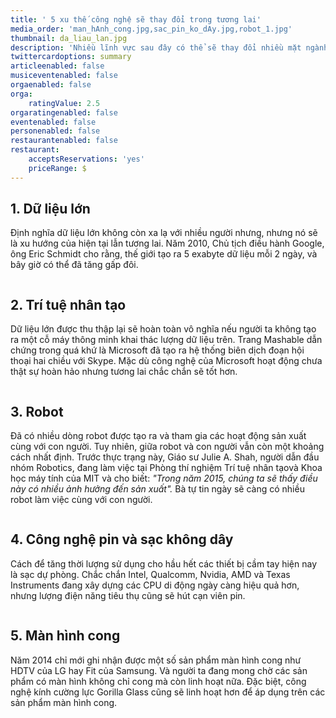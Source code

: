 ```yaml
---
title: ' 5 xu thế công nghệ sẽ thay đổi trong tương lai'
media_order: 'man_hAnh_cong.jpg,sac_pin_ko_dAy.jpg,robot_1.jpg'
thumbnail: da_liau_lan.jpg
description: 'Nhiều lĩnh vực sau đây có thể sẽ thay đổi nhiều mặt ngành khoa học công nghệ và đời sống của con người trong vài năm tới.'
twittercardoptions: summary
articleenabled: false
musiceventenabled: false
orgaenabled: false
orga:
    ratingValue: 2.5
orgaratingenabled: false
eventenabled: false
personenabled: false
restaurantenabled: false
restaurant:
    acceptsReservations: 'yes'
    priceRange: $
---
```


<h2>1. Dữ liệu lớn</h2>
<p>Định nghĩa dữ liệu lớn kh&ocirc;ng c&ograve;n xa lạ với nhiều người nhưng, nhưng n&oacute; sẽ l&agrave; xu hướng của hiện tại lẫn tương lai. Năm 2010, Chủ tịch điều h&agrave;nh Google, &ocirc;ng Eric Schmidt cho rằng, thế giới tạo ra 5 exabyte dữ liệu mỗi 2 ng&agrave;y, v&agrave; b&acirc;y giờ c&oacute; thể đ&atilde; tăng gấp đ&ocirc;i.</p>
<p><img src="/giahan/tin-tuc/5-xu-the-cong-nghe-se-thay-doi-trong-tuong-lai/da_liau_lan.jpg" alt="" /></p>
<h2>2. Tr&iacute; tuệ nh&acirc;n tạo</h2>
<p>Dữ liệu lớn được thu thập lại sẽ ho&agrave;n to&agrave;n v&ocirc; nghĩa nếu người ta kh&ocirc;ng tạo ra một cỗ m&aacute;y th&ocirc;ng minh khai th&aacute;c lượng dữ liệu tr&ecirc;n. Trang Mashable dẫn chứng trong qu&aacute; khứ l&agrave; Microsoft đ&atilde; tạo ra hệ thống bi&ecirc;n dịch đoạn hội thoại hai chiều với Skype. Mặc d&ugrave; c&ocirc;ng nghệ của Microsoft hoạt động chưa thật sự ho&agrave;n hảo nhưng tương lai chắc chắn sẽ tốt hơn.</p>
<p><img src="/giahan/tin-tuc/5-xu-the-cong-nghe-se-thay-doi-trong-tuong-lai/trA_tua_nhAn_tao.jpg" alt="" /></p>
<h2>3. Robot</h2>
<p>Đ&atilde; c&oacute; nhiều d&ograve;ng robot được tạo ra v&agrave; tham gia c&aacute;c hoạt động sản xuất c&ugrave;ng với con người. Tuy nhi&ecirc;n, giữa robot v&agrave; con người vẫn c&ograve;n một khoảng c&aacute;ch nhất định. Trước thực trạng n&agrave;y, Gi&aacute;o sư Julie A. Shah, người dẫn đầu nh&oacute;m Robotics, đang l&agrave;m việc tại Ph&ograve;ng th&iacute; nghiệm Tr&iacute; tuệ nh&acirc;n tạov&agrave; Khoa học m&aacute;y t&iacute;nh của MIT v&agrave; cho biết:&nbsp;<em>"Trong năm 2015, ch&uacute;ng ta sẽ thấy điều n&agrave;y c&oacute; nhiều ảnh hưởng đến sản xuất".</em>&nbsp;B&agrave; tự tin ng&agrave;y sẽ c&agrave;ng c&oacute; nhiều robot l&agrave;m việc c&ugrave;ng với con người.</p>
<p><img src="/giahan/tin-tuc/5-xu-the-cong-nghe-se-thay-doi-trong-tuong-lai/robot_1.jpg" alt="" /></p>
<h2>4. C&ocirc;ng nghệ pin v&agrave; sạc kh&ocirc;ng d&acirc;y</h2>
<p>C&aacute;ch để tăng thời lượng sử dụng cho hầu hết c&aacute;c thiết bị cầm tay hiện nay l&agrave; sạc dự ph&ograve;ng. Chắc chắn Intel, Qualcomm, Nvidia, AMD v&agrave; Texas Instruments đang x&acirc;y dựng c&aacute;c CPU di động ng&agrave;y c&agrave;ng hiệu quả hơn, nhưng lượng điện năng ti&ecirc;u thụ cũng sẽ h&uacute;t cạn vi&ecirc;n pin.</p>
<p><img src="/giahan/tin-tuc/5-xu-the-cong-nghe-se-thay-doi-trong-tuong-lai/sac_pin_ko_dAy.jpg" alt="" /></p>
<h2>5. M&agrave;n h&igrave;nh cong</h2>
<p>Năm 2014 chỉ mới ghi nhận được một số sản phẩm m&agrave;n h&igrave;nh cong như HDTV của LG hay Fit của Samsung. V&agrave; người ta đang mong chờ c&aacute;c sản phẩm c&oacute; m&agrave;n h&igrave;nh kh&ocirc;ng chỉ cong m&agrave; c&ograve;n linh hoạt nữa. Đặc biệt, c&ocirc;ng nghệ k&iacute;nh cường lực Gorilla Glass cũng sẽ linh hoạt hơn để &aacute;p dụng tr&ecirc;n c&aacute;c sản phẩm m&agrave;n h&igrave;nh cong.</p>
<p><img src="/giahan/tin-tuc/5-xu-the-cong-nghe-se-thay-doi-trong-tuong-lai/man_hAnh_cong.jpg" alt="" /></p>